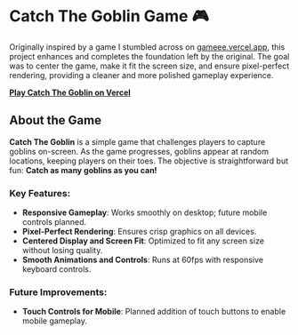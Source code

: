 # Catch The Goblin Game 🎮

Originally inspired by a game I stumbled across on [gameee.vercel.app](https://gameee.vercel.app), this project enhances and completes the foundation left by the original. The goal was to center the game, make it fit the screen size, and ensure pixel-perfect rendering, providing a cleaner and more polished gameplay experience.

[**Play Catch The Goblin on Vercel**](https://catch-the-goblin.vercel.app/)

## About the Game
**Catch The Goblin** is a simple game that challenges players to capture goblins on-screen. As the game progresses, goblins appear at random locations, keeping players on their toes. The objective is straightforward but fun: **Catch as many goblins as you can!**

### Key Features:
- **Responsive Gameplay**: Works smoothly on desktop; future mobile controls planned.
- **Pixel-Perfect Rendering**: Ensures crisp graphics on all devices.
- **Centered Display and Screen Fit**: Optimized to fit any screen size without losing quality.
- **Smooth Animations and Controls**: Runs at 60fps with responsive keyboard controls.

### Future Improvements:
- **Touch Controls for Mobile**: Planned addition of touch buttons to enable mobile gameplay.
